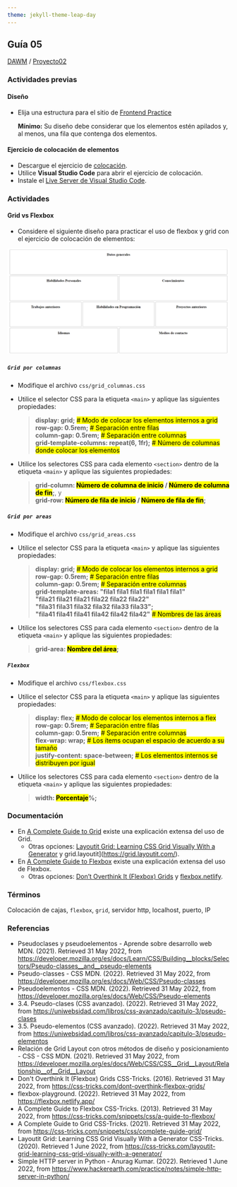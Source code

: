 ```yaml
---
theme: jekyll-theme-leap-day
---
```


## Guía 05

[DAWM](/DAWM/) / [Proyecto02](/DAWM/proyectos/2023/proyecto02)

### Actividades previas

#### Diseño

* Elija una estructura para el sitio de [Frontend Practice](https://www.frontendpractice.com/projects)
	
	**Mínimo:** Su diseño debe considerar que los elementos estén apilados y, al menos, una fila que contenga dos elementos.

#### Ejercicio de colocación de elementos

* Descargue el ejercicio de [colocación](ejercicios/colocacion.zip). 
* Utilice **Visual Studio Code** para abrir el ejercicio de colocación.
* Instale el [Live Server de Visual Studio Code](https://www.geeksforgeeks.org/how-to-enable-live-server-on-visual-studio-code/).

### Actividades

#### Grid vs Flexbox

* Considere el siguiente diseño para practicar el uso de flexbox y grid con el ejercicio de colocación de elementos:

<img src="imagenes/diseno.png" alt="diseño">

##### `Grid por columnas` 

* Modifique el archivo `css/grid_columnas.css`
* Utilice el selector CSS para la etiqueta `<main>` y aplique las siguientes propiedades:
	> __display: grid;__ <mark># Modo de colocar los elementos internos a grid</mark><br>
	> __row-gap: 0.5rem;__ <mark># Separación entre filas</mark><br>
	> __column-gap: 0.5rem;__ <mark># Separación entre columnas</mark><br>
	> __grid-template-columns: repeat(6, 1fr);__ <mark># Número de columnas donde colocar los elementos</mark><br>

* Utilice los selectores CSS para cada elemento `<section>` dentro de la etiqueta `<main>` y aplique las siguientes propiedades:
	> __grid-column: <mark>Número de columna de inicio</mark> / <mark>Número de columna de fin</mark>;__, y<br>
	> __grid-row: <mark>Número de fila de inicio</mark> / <mark>Número de fila de fin</mark>;__ <br>

##### `Grid por areas` 

* Modifique el archivo `css/grid_areas.css`
* Utilice el selector CSS para la etiqueta `<main>` y aplique las siguientes propiedades:
	> __display: grid;__ <mark># Modo de colocar los elementos internos a grid</mark><br>
	> __row-gap: 0.5rem;__ <mark># Separación entre filas</mark><br>
	> __column-gap: 0.5rem;__ <mark># Separación entre columnas</mark><br>
	> __grid-template-areas: "fila1 fila1 fila1 fila1 fila1 fila1" <br> "fila21 fila21 fila21 fila22 fila22 fila22" <br> "fila31 fila31 fila32 fila32 fila33 fila33"; <br> "fila41 fila41 fila41 fila42 fila42 fila42"__ <mark># Nombres de las áreas</mark><br>
	
* Utilice los selectores CSS para cada elemento `<section>` dentro de la etiqueta `<main>` y aplique las siguientes propiedades:
	> __grid-area: <mark>Nombre del área</mark>;__ <br>

##### `Flexbox`

* Modifique el archivo `css/flexbox.css`
* Utilice el selector CSS para la etiqueta `<main>` y aplique las siguientes propiedades:
	> __display: flex;__ <mark># Modo de colocar los elementos internos a flex</mark><br>
	> __row-gap: 0.5rem;__ <mark># Separación entre filas</mark><br>
	> __column-gap: 0.5rem;__ <mark># Separación entre columnas</mark><br>
	> __flex-wrap: wrap;__ <mark># Los ítems ocupan el espacio de acuerdo a su tamaño</mark><br>
	> __justify-content: space-between;__ <mark># Los elementos internos se distribuyen por igual</mark><br>

* Utilice los selectores CSS para cada elemento `<section>` dentro de la etiqueta `<main>` y aplique las siguientes propiedades:
	> __width: <mark>Porcentaje</mark>%;__ <br>


### Documentación

* En [A Complete Guide to Grid](https://css-tricks.com/snippets/css/complete-guide-grid/) existe una explicación extensa del uso de Grid.
  - Otras opciones: [Layoutit Grid: Learning CSS Grid Visually With a Generator](https://css-tricks.com/layoutit-grid-learning-css-grid-visually-with-a-generator/) y grid.layoutit](https://grid.layoutit.com/).
* En [A Complete Guide to Flexbox](https://css-tricks.com/snippets/css/a-guide-to-flexbox/) existe una explicación extensa del uso de Flexbox.
  - Otras opciones: [Don’t Overthink It (Flexbox) Grids](https://css-tricks.com/dont-overthink-flexbox-grids/) y [flexbox.netlify](https://flexbox.netlify.app/).

### Términos

Colocación de cajas, `flexbox`, `grid`, servidor http, localhost, puerto, IP

### Referencias

* Pseudoclases y pseudoelementos - Aprende sobre desarrollo web MDN. (2021). Retrieved 31 May 2022, from https://developer.mozilla.org/es/docs/Learn/CSS/Building__blocks/Selectors/Pseudo-classes__and__pseudo-elements
* Pseudo-classes - CSS MDN. (2022). Retrieved 31 May 2022, from https://developer.mozilla.org/es/docs/Web/CSS/Pseudo-classes
* Pseudoelementos - CSS MDN. (2022). Retrieved 31 May 2022, from https://developer.mozilla.org/es/docs/Web/CSS/Pseudo-elements
* 3.4. Pseudo-clases (CSS avanzado). (2022). Retrieved 31 May 2022, from https://uniwebsidad.com/libros/css-avanzado/capitulo-3/pseudo-clases
* 3.5. Pseudo-elementos (CSS avanzado). (2022). Retrieved 31 May 2022, from https://uniwebsidad.com/libros/css-avanzado/capitulo-3/pseudo-elementos
* Relación de Grid Layout con otros métodos de diseño y posicionamiento - CSS - CSS MDN. (2021). Retrieved 31 May 2022, from https://developer.mozilla.org/es/docs/Web/CSS/CSS__Grid__Layout/Relationship__of__Grid__Layout
* Don't Overthink It (Flexbox) Grids  CSS-Tricks. (2016). Retrieved 31 May 2022, from https://css-tricks.com/dont-overthink-flexbox-grids/
* flexbox-playground. (2022). Retrieved 31 May 2022, from https://flexbox.netlify.app/
* A Complete Guide to Flexbox  CSS-Tricks. (2013). Retrieved 31 May 2022, from https://css-tricks.com/snippets/css/a-guide-to-flexbox/
* A Complete Guide to Grid CSS-Tricks. (2021). Retrieved 31 May 2022, from https://css-tricks.com/snippets/css/complete-guide-grid/
* Layoutit Grid: Learning CSS Grid Visually With a Generator CSS-Tricks. (2020). Retrieved 1 June 2022, from https://css-tricks.com/layoutit-grid-learning-css-grid-visually-with-a-generator/
* Simple HTTP server in Python - Anurag Kumar. (2022). Retrieved 1 June 2022, from https://www.hackerearth.com/practice/notes/simple-http-server-in-python/